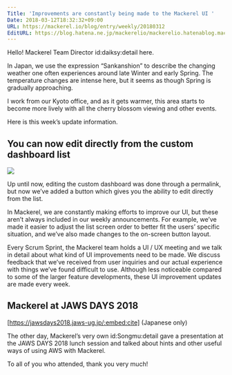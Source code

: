 ```yaml
---
Title: 'Improvements are constantly being made to the Mackerel UI '
Date: 2018-03-12T18:32:32+09:00
URL: https://mackerel.io/blog/entry/weekly/20180312
EditURL: https://blog.hatena.ne.jp/mackerelio/mackerelio.hatenablog.mackerel.io/atom/entry/17391345971624945186
---
```


Hello! Mackerel Team Director id:daiksy:detail here.

In Japan, we use the expression “Sankanshion” to describe the changing weather one often experiences around late Winter and early Spring. The temperature changes are intense here, but it seems as though Spring is gradually approaching.

I work from our Kyoto office, and as it gets warmer, this area starts to become more lively with all the cherry blossom viewing and other events.

Here is this week’s update information.

## You can now edit directly from the custom dashboard list

![](https://cdn-ak.f.st-hatena.com/images/fotolife/a/andyyk/20180312/20180312182750.png)

Up until now, editing the custom dashboard was done through a permalink, but now we’ve added a button which gives you the ability to edit directly from the list.

In Mackerel, we are constantly making efforts to improve our UI, but these aren’t always included in our weekly announcements. For example, we’ve made it easier to adjust the list screen order to better fit the users’ specific situation, and we’ve also made changes to the on-screen button layout.

Every Scrum Sprint, the Mackerel team holds a UI / UX meeting and we talk in detail about what kind of UI improvements need to be made. We discuss feedback that we’ve received from user inquiries and our actual experience with things we’ve found difficult to use. Although less noticeable compared to some of the larger feature developments, these UI improvement updates are made every week.

## Mackerel at JAWS DAYS 2018

[https://jawsdays2018.jaws-ug.jp/:embed:cite] (Japanese only)

The other day, Mackerel’s very own id:Songmu:detail gave a presentation at the JAWS DAYS 2018 lunch session and talked about hints and other useful ways of using AWS with Mackerel.

To all of you who attended, thank you very much!
